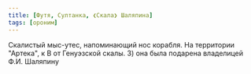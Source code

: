 ```yaml
---
title: [Футя, Султанка, ❮Скала❯ Шаляпина]
tags: [ороним]
---
```


Скалистый мыс-утес, напоминающий нос корабля. На территории "Артека", к В от
Генуэзской скалы. 3) она была подарена владелицей Ф.И. Шаляпину
